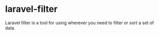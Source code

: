 # laravel-filter

Laravel filter is a tool for using wherever you need to filter or sort a set of data. 